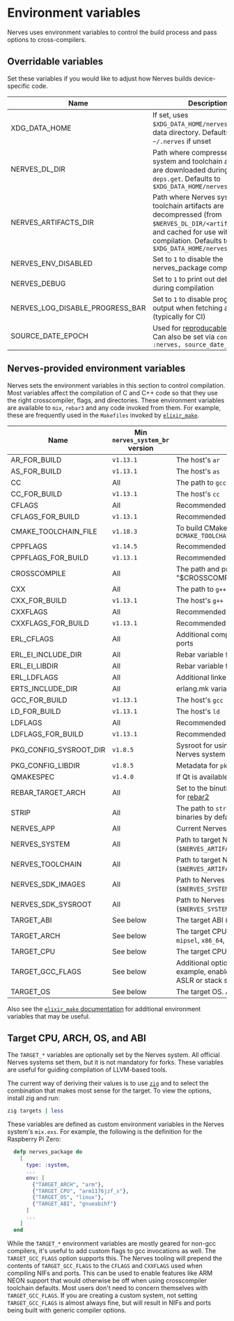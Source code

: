 # Environment variables

Nerves uses environment variables to control the build process and pass
options to cross-compilers.

## Overridable variables

Set these variables if you would like to adjust how Nerves builds
device-specific code.

| Name                            | Description |
| ------------------------------- | ----------- |
| XDG_DATA_HOME                   | If set, uses `$XDG_DATA_HOME/nerves` as the data directory. Defaults to `~/.nerves` if unset |
| NERVES_DL_DIR                   | Path where compressed Nerves system and toolchain artifacts are downloaded during `mix deps.get`. Defaults to `$XDG_DATA_HOME/nerves/dl` |
| NERVES_ARTIFACTS_DIR            | Path where Nerves system and toolchain artifacts are decompressed (from `$NERVES_DL_DIR/<artifact-name>`) and cached for use with compilation. Defaults to `$XDG_DATA_HOME/nerves/artifacts` |
| NERVES_ENV_DISABLED             | Set to `1` to disable the nerves_package compiler |
| NERVES_DEBUG                    | Set to `1` to print out debug info during compilation |
| NERVES_LOG_DISABLE_PROGRESS_BAR | Set to `1` to disable progress bar output when fetching artifacts (typically for CI) |
| SOURCE_DATE_EPOCH               | Used for [reproducable builds](https://reproducible-builds.org). Can also be set via `config :nerves, source_date_epoch: val` |

## Nerves-provided environment variables

Nerves sets the environment variables in this section to control compilation.
Most variables affect the compilation of C and C++ code so that they use the
right crosscompiler, flags, and directories. These environment variables are
available to `mix`, `rebar3` and any code invoked from them. For example,
these are frequently used in the `Makefiles` invoked by
[`elixir_make`](https://hex.pm/packages/elixir_make).

Name                   | Min `nerves_system_br` version | Description
---------------------- | ------------------------------ | -----------
AR_FOR_BUILD           | `v1.13.1`                      | The host's `ar`
AS_FOR_BUILD           | `v1.13.1`                      | The host's `as`
CC                     | All                            | The path to `gcc` for crosscompiling to the target
CC_FOR_BUILD           | `v1.13.1`                      | The host's `cc`
CFLAGS                 | All                            | Recommended C compilation flags
CFLAGS_FOR_BUILD       | `v1.13.1`                      | Recommended C compiler flags for the host
CMAKE_TOOLCHAIN_FILE   | `v1.18.3`                      | To build CMake projects, configure CMake with `-DCMAKE_TOOLCHAIN_FILE="$(CMAKE_TOOLCHAIN_FILE)"`
CPPFLAGS               | `v1.14.5`                      | Recommended C preprocessor flags
CPPFLAGS_FOR_BUILD     | `v1.13.1`                      | Recommended C preprocessor flags for the host
CROSSCOMPILE           | All                            | The path and prefix for the crosscompilers (e.g., "$CROSSCOMPILE-gcc" is the path to gcc)
CXX                    | All                            | The path to `g++` for crosscompiling to the target
CXX_FOR_BUILD          | `v1.13.1`                      | The host's `g++`
CXXFLAGS               | All                            | Recommended C++ compilation flags
CXXFLAGS_FOR_BUILD     | `v1.13.1`                      | Recommended C++ compiler flags for the host
ERL_CFLAGS             | All                            | Additional compilation flags for Erlang NIFs and ports
ERL_EI_INCLUDE_DIR     | All                            | Rebar variable for finding erl interface include files
ERL_EI_LIBDIR          | All                            | Rebar variable for finding erl interface libraries
ERL_LDFLAGS            | All                            | Additional linker flags for Erlang NIFs and ports
ERTS_INCLUDE_DIR       | All                            | erlang.mk variable for finding erts include files
GCC_FOR_BUILD          | `v1.13.1`                      | The host's `gcc`
LD_FOR_BUILD           | `v1.13.1`                      | The host's `ld`
LDFLAGS                | All                            | Recommended linker flags
LDFLAGS_FOR_BUILD      | `v1.13.1`                      | Recommended linker flags for the host
PKG_CONFIG_SYSROOT_DIR | `v1.8.5`                       | Sysroot for using `pkg-config` to find libraries in the Nerves system
PKG_CONFIG_LIBDIR      | `v1.8.5`                       | Metadata for `pkg-config` on the target
QMAKESPEC              | `v1.4.0`                       | If Qt is available, this points to the spec file
REBAR_TARGET_ARCH      | All                            | Set to the binutils prefix (e.g., `arm-linux-gnueabi`) for [rebar2](https://github.com/rebar/rebar)
STRIP                  | All                            | The path to `strip` for target binaries (Nerves strips binaries by default)
NERVES_APP             | All                            | Current Nerves project root path
NERVES_SYSTEM          | All                            | Path to target Nerves system to use (`$NERVES_ARTIFACTS_DIR/<system-name>`)
NERVES_TOOLCHAIN       | All                            | Path to target Nerves toolchain to use (`$NERVES_ARTIFACTS_DIR/<toolchain-name>`)
NERVES_SDK_IMAGES      | All                            | Path to Nerves system images directory (`$NERVES_SYSTEM/images`)
NERVES_SDK_SYSROOT     | All                            | Path to Nerves system sysroot directory (`$NERVES_SYSTEM/staging`)
TARGET_ABI             | See below                      | The target ABI (e.g., `gnueabihf`, `musl`)
TARGET_ARCH            | See below                      | The target CPU architecture (e.g., `arm`, `aarch64`, `mipsel`, `x86_64`, `riscv64`)
TARGET_CPU             | See below                      | The target CPU (e.g., `cortex_a7`)
TARGET_GCC_FLAGS       | See below                      | Additional options to be passed to `gcc`. For example, enable CPU-specific features or force ASLR or stack smash protections
TARGET_OS              | See below                      | The target OS. Always `linux` for Nerves.

Also see the [`elixir_make`
documentation](https://hexdocs.pm/elixir_make/Mix.Tasks.Compile.ElixirMake.html#module-default-environment-variables)
for additional environment variables that may be useful.

## Target CPU, ARCH, OS, and ABI

The `TARGET_*` variables are optionally set by the Nerves system. All official
Nerves systems set them, but it is not mandatory for forks. These variables are
useful for guiding compilation of LLVM-based tools.

The current way of deriving their values is to use [`zig`](https://ziglang.org/)
and to select the combination that makes most sense for the target. To view the
options, install zig and run:

```sh
zig targets | less
```

These variables are defined as custom environment variables in the Nerves
system's `mix.exs`.  For example, the following is the definition for the
Raspberry Pi Zero:

```elixir
  defp nerves_package do
    [
      type: :system,
      ...
      env: [
        {"TARGET_ARCH", "arm"},
        {"TARGET_CPU", "arm1176jzf_s"},
        {"TARGET_OS", "linux"},
        {"TARGET_ABI", "gnueabihf"}
      ]
      ...
    ]
  end
```

While the `TARGET_*` environment variables are mostly geared for non-gcc
compilers, it's useful to add custom flags to gcc invocations as well. The
`TARGET_GCC_FLAGS` option supports this. The Nerves tooling will prepend the
contents of `TARGET_GCC_FLAGS` to the `CFLAGS` and `CXXFLAGS` used when
compiling NIFs and ports. This can be used to enable features like ARM NEON
support that would otherwise be off when using crosscompiler toolchain defaults.
Most users don't need to concern themselves with `TARGET_GCC_FLAGS`. If you are
creating a custom system, not setting `TARGET_GCC_FLAGS` is almost always fine,
but will result in NIFs and ports being built with generic compiler options.
